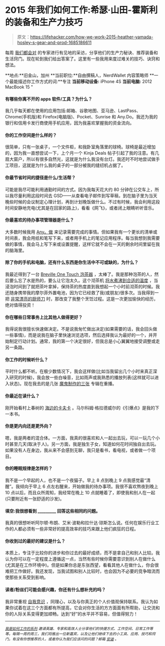 # 2015 年我们如何工作:希瑟·山田-霍斯利的装备和生产力技巧

> 原文：<https://lifehacker.com/how-we-work-2015-heather-yamada-hosley-s-gear-and-prod-1685186611>

每周 [我们都会对](http://lifehacker.com/tag/how-i-work) 的专家进行有见地的采访，分享他们的生产力秘诀、推荐装备和生活窍门。现在轮到我们给出答案了。这里有一些我用来度过难关的技巧、诀窍和想法。



**地点:**旧金山，加州
**当前职位:**自由撰稿人，NerdWallet 内容策略师
**一个最能描述你工作方式的词:**专注
**当前移动设备:** iPhone 4S
**当前电脑:** 2012 MacBook 15 "

#### **有哪些你离不开的 apps 软件/工具？为什么？**

我几乎每天都在使用的应用包括:邮箱、谷歌地图、亚马逊、LastPass、Chrome(手机版)和 Firefox(电脑版)、Pocket、Sunrise 和 Any.Do。我还为我的银行和信用卡发行商使用手机应用，因为我喜欢掌握我的资金流向。

#### 你的工作空间是什么样的？

很简单，只有一张桌子，一个文件柜，和我卧室角落里的球椅。球椅是最近增加的，因为我一直想尝试一下，上个月一个 Kinja Deals 帖子引起了我的注意。有几扇大窗户，所以有很多自然光，这就是为什么我没有台灯。我还时不时地尝试做手工项目，这就是为什么我的桌子的一部分被我的缝纫机占据了。

#### 你最节省时间的捷径是什么/生活帮？

可能是我尽可能利用通勤时间的方式。因为我每天花大约 80 分钟在公交车上，所以我尽量利用这段时间去 GSD——从查看电子邮件到写草稿，到在脑子里为当天晚些时候的会议制定心理计划，再到计划晚饭做什么。不过有时候，我会利用这段时间安静地充电(尤其是在回家的路上)，看看《网飞》，或者闭上眼睛听听音乐。

#### 你最喜欢的待办事项管理器是什么？

大多数时候我用 [Any。做](https://lifehacker.com/the-coolest-extra-features-in-any-do-509407362) 来记录需要完成的事情。但如果我有一个更长的清单或时间表，我会用纸和笔写下来，或者用手机上的笔记应用程序。每当我想到我需要做的事情，我会马上写下来或设置提醒，这样它就不会在一天的剩余时间里留在我的脑海里。

#### 除了你的手机和电脑，还有什么东西是你生活中不可或缺的，为什么？

我最近得到了一台 [Breville One Touch 泡茶器](http://www.brevilleusa.com/the-tea-maker-onetouch.html) ，太棒了。我是那种泡茶的人，然后要么忘了水是热的，要么让它泡太久。这个沏茶机 [将水煮沸到合适的温度](https://lifehacker.com/make-the-perfect-cup-of-tea-with-these-steeping-times-a-5974068) ，当浸泡时间到了就把茶叶拿掉，保持茶的热度直到我想起一个小时前沏茶的时候。我还随身携带我的摩尔菲外置电池，因为它已经救了我(或朋友)很多次。当我得到一把 [非常漂亮的厨师刀](http://lifehacker.com/what-knives-are-essential-for-a-serious-home-kitchen-511945155) 时，那改变了我整个烹饪过程。这是一次更加愉快的经历，绝对值得投资！

#### 你在哪些日常事务上比其他人做得更好？

我得说我很擅长快速做决定。不是说我匆忙做出决定(如果需要的话，我会回头做一些事情)，而是说我在脑子里快速浏览选项，然后选择我认为最好的一个，并开始制定行动计划。通常，我的第一个决定很好，但我总是小心翼翼地接受调整或走另一条路。

#### 你工作的时候听什么？

平时什么都不听。在极少数情况下，我会这样做(比如当我留出几个小时来真正深入研究的时候)，我会放一些白噪音，比如雨声或我熟悉的播放列表(这样就可以进入状态)。现在我去的是几张 [魔鬼制作的三张](http://www.thedevilmakesthree.com/) 专辑在重播。

#### 你最近在读什么？

刚开始看村上春树的 [海边的卡夫卡](https://en.wikipedia.org/wiki/Kafka_on_the_Shore) 。马尔科姆·格拉德威尔的《引爆点》是我的下一本书。

#### 你是更内向还是更外向？

嗯，我是两者的混合体。一方面，我真的很喜欢和人一起出去玩，可以一玩几个小时甚至几天(取决于人)。另一方面，我是独生子女，知道如何花时间独自出去玩。如果没有人在身边，我从来不会感到无聊，我只是看书，看电视，或者做一个项目。

#### 你的睡眠规律是怎样的？

我不是一个早起的人，也不是一个夜猫子。早上 8 点到晚上 9 点我感觉最“清醒”。我倾向于早上 6 点左右醒来，开始做我的待办事项。我很不喜欢熬夜到晚上 10 点以后，而且众所周知，我经常在晚上 10 点就睡着了，即使我和别人在一起(只要附近有一张舒适的沙发)。

#### 填空:我很想看到 _________ 回答这些相同的问题。

我真的很想听听阿尔顿·布朗、艾米·波勒和拉什达·琼斯怎么说。任何在娱乐行业工作的人都必须有一些非常好的提高效率的技巧来跟上他们疯狂的日程。

#### 你收到过的最好的建议是什么？

本质上，专注于比较你的进步和你过去的最好成绩，而不是拿自己和别人比较。我认为你可以在一定程度上遵循这一点，当然有些时候你需要意识到别人在做什么(尤其是在工作环境中)。但是如果你总是东张西望，看看其他人在做什么，你会很难把工作做好。我还发现，当我试图和别人比较时，也会因为不必要的竞争暗流而使那些关系受到影响。

#### 读者/粉丝们可能会感兴趣，你还有什么想补充的吗？

我非常重视 [自我意识](https://lifehacker.com/the-importance-of-self-awareness-and-how-to-become-mor-1624744518) ，同理心，以及与你真正的个人价值观保持联系。我认为如果你试着在这三个方面都有所提高，它会对你生活的方方面面有所帮助，让交流和你的人际关系变得更加顺畅。达到“好”的水平并不容易，但值得努力！

* * *

<small></small>*[<small>*我是如何工作的系列*</small>](http://lifehacker.com/how-i-work/) <small>*邀请英雄、专家和高效人士分享他们的快捷方式、工作空间、日常工作等等。每隔一周的周三，我们将推出一位新嘉宾，以及让他们继续下去的小工具、应用、技巧和窍门。有没有你想推荐的人，或者你认为我们应该问的问题？邮箱*</small> [<small>*安迪*</small>](mailto:andy@lifehacker.com) <small>*。*</small>*